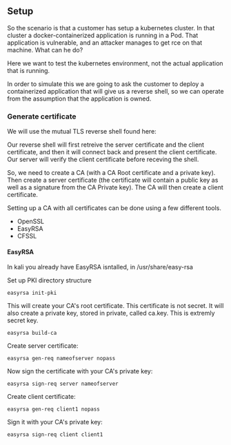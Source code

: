 


## Setup
So the scenario is that a customer has setup a kubernetes cluster. In that cluster a docker-containerized application is running in a Pod. That application is vulnerable, and an attacker manages to get rce on that machine. What can he do?


Here we want to test the kubernetes environment, not the actual application that is running.

In order to simulate this we are going to ask the customer to deploy a containerized application that will give us a reverse shell, so we can operate from the assumption that the application is owned.


### Generate certificate
We will use the mutual TLS reverse shell found here:

Our reverse shell will first retreive the server certificate and the client certificate, and then it will connect back and present the client certificate. Our server will verify the client certificate before receving the shell.

So, we need to create a CA (with a CA Root certificate and a private key). Then create a server certificate (the certificate will contain a public key as well as a signature from the CA Private key). 
The CA will then create a client certificate.


Setting up a CA with all certificates can be done using a few different tools.
- OpenSSL
- EasyRSA
- CFSSL

#### EasyRSA
In kali you already have EasyRSA isntalled, in /usr/share/easy-rsa

Set up PKI directory structure
```
easyrsa init-pki
```

This will create your CA's root certificate. This certificate is not secret.
It will also create a private key, stored in private, called ca.key. This is extremly secret key.
```
easyrsa build-ca
```

Create server certificate:


```
easyrsa gen-req nameofserver nopass
```

Now sign the certificate with your CA's private key:
```
easyrsa sign-req server nameofserver
```


Create client certificate:

```
easyrsa gen-req client1 nopass
```

Sign it with your CA's private key:

```
easyrsa sign-req client client1
```





